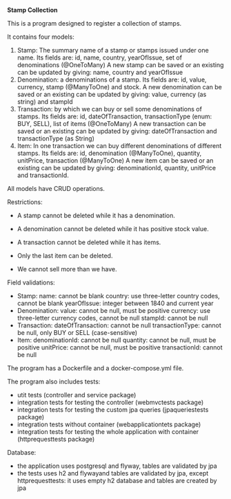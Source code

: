 **Stamp Collection**

This is a program designed to register a collection of stamps.

It contains four models:

1. Stamp: The summary name of a stamp or stamps issued under one name. 
   Its fields are: id, name, country, yearOfIssue, set of denominations (@OneToMany)
   A new stamp can be saved or an existing can be updated by giving: name, country and yearOfIssue
2. Denomination: a denominations of a stamp.
   Its fields are: id, value, currency, stamp (@ManyToOne) and stock. 
   A new denomination can be saved or an existing can be updated by giving: value, currency (as string) and stampId
3. Transaction: by which we can buy or sell some denominations of stamps. 
   Its fields are: id, dateOfTransaction, transactionType (enum: BUY, SELL), list of items (@OneToMany)
   A new transaction can be saved or an existing can be updated by giving: dateOfTransaction and transactionType (as String)
4. Item: In one transaction we can buy different denominations of different stamps. 
   Its fields are: id, denomination (@ManyToOne), quantity, unitPrice, transaction (@ManyToOne)
   A new item can be saved or an existing can be updated by giving: denominationId, quantity, unitPrice and transactionId.

All models have CRUD operations.

Restrictions:

* A stamp cannot be deleted while it has a denomination.
* A denomination cannot be deleted while it has positive stock value.
* A transaction cannot be deleted while it has items.
* Only the last item can be deleted.

* We cannot sell more than we have.

Field validations:
* Stamp: name: cannot be blank
         country: use three-letter country codes, cannot be blank
         yearOfIssue: integer between 1840 and current year
* Denomination: value: cannot be null, must be positive
                currency: use three-letter currency codes, cannot be null
                stampId: cannot be null
* Transaction: dateOfTransaction: cannot be null
               transactionType: cannot be null, only BUY or SELL (case-sensitive)
* Item: denominationId: cannot be null
        quantity: cannot be null, must be positive
        unitPrice: cannot be null, must be positive
        transactionId: cannot be null
        
The program has a Dockerfile and a docker-compose.yml file.

The program also includes tests:
* utit tests (controller and service package)
* integration tests for testing the controller (webmvctests package)
* integration tests for testing the custom jpa queries (jpaqueriestests package)
* integration tests without container (webapplicationtets package)
* integration tests for testing the whole application with container (httprequesttests package)

Database:
* the application uses postgresql and flyway, tables are validated by jpa
* the tests uses h2 and flywayand tables are validated by jpa, except httprequesttests: it uses empty h2 database and tables are created by jpa

